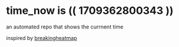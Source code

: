 # time_now is (( 1709362800343 ))

an automated repo that shows the currnent time

inspired by [breakingheatmap](https://github.com/breakingheatmap/breakingheatmap)